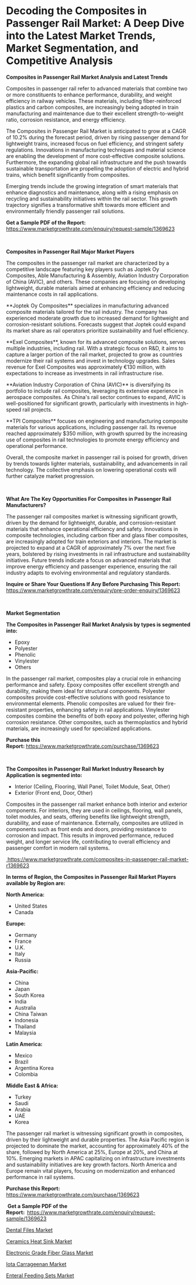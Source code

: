 <p><h1>Decoding the Composites in Passenger Rail Market: A Deep Dive into the Latest Market Trends, Market Segmentation, and Competitive Analysis</h1></p><p><strong>Composites in Passenger Rail Market Analysis and Latest Trends</strong></p>
<p><p>Composites in passenger rail refer to advanced materials that combine two or more constituents to enhance performance, durability, and weight efficiency in railway vehicles. These materials, including fiber-reinforced plastics and carbon composites, are increasingly being adopted in train manufacturing and maintenance due to their excellent strength-to-weight ratio, corrosion resistance, and energy efficiency. </p><p>The Composites in Passenger Rail Market is anticipated to grow at a CAGR of 10.2% during the forecast period, driven by rising passenger demand for lightweight trains, increased focus on fuel efficiency, and stringent safety regulations. Innovations in manufacturing techniques and material science are enabling the development of more cost-effective composite solutions. Furthermore, the expanding global rail infrastructure and the push towards sustainable transportation are propelling the adoption of electric and hybrid trains, which benefit significantly from composites. </p><p>Emerging trends include the growing integration of smart materials that enhance diagnostics and maintenance, along with a rising emphasis on recycling and sustainability initiatives within the rail sector. This growth trajectory signifies a transformative shift towards more efficient and environmentally friendly passenger rail solutions.</p></p>
<p><strong>Get a Sample PDF of the Report:&nbsp;</strong> <a href="https://www.marketgrowthrate.com/enquiry/request-sample/1369623">https://www.marketgrowthrate.com/enquiry/request-sample/1369623</a></p>
<p>&nbsp;</p>
<p><strong>Composites in Passenger Rail Major Market Players</strong></p>
<p><p>The composites in the passenger rail market are characterized by a competitive landscape featuring key players such as Joptek Oy Composites, Able Manufacturing & Assembly, Aviation Industry Corporation of China (AVIC), and others. These companies are focusing on developing lightweight, durable materials aimed at enhancing efficiency and reducing maintenance costs in rail applications.</p><p>**Joptek Oy Composites** specializes in manufacturing advanced composite materials tailored for the rail industry. The company has experienced moderate growth due to increased demand for lightweight and corrosion-resistant solutions. Forecasts suggest that Joptek could expand its market share as rail operators prioritize sustainability and fuel efficiency.</p><p>**Exel Composites**, known for its advanced composite solutions, serves multiple industries, including rail. With a strategic focus on R&D, it aims to capture a larger portion of the rail market, projected to grow as countries modernize their rail systems and invest in technology upgrades. Sales revenue for Exel Composites was approximately €130 million, with expectations to increase as investments in rail infrastructure rise.</p><p>**Aviation Industry Corporation of China (AVIC)** is diversifying its portfolio to include rail composites, leveraging its extensive experience in aerospace composites. As China's rail sector continues to expand, AVIC is well-positioned for significant growth, particularly with investments in high-speed rail projects.</p><p>**TPI Composites** focuses on engineering and manufacturing composite materials for various applications, including passenger rail. Its revenue reached approximately $350 million, with growth spurred by the increasing use of composites in rail technologies to promote energy efficiency and operational performance.</p><p>Overall, the composite market in passenger rail is poised for growth, driven by trends towards lighter materials, sustainability, and advancements in rail technology. The collective emphasis on lowering operational costs will further catalyze market progression.</p></p>
<p>&nbsp;</p>
<p><strong>What Are The Key Opportunities For Composites in Passenger Rail Manufacturers?</strong></p>
<p><p>The passenger rail composites market is witnessing significant growth, driven by the demand for lightweight, durable, and corrosion-resistant materials that enhance operational efficiency and safety. Innovations in composite technologies, including carbon fiber and glass fiber composites, are increasingly adopted for train exteriors and interiors. The market is projected to expand at a CAGR of approximately 7% over the next five years, bolstered by rising investments in rail infrastructure and sustainability initiatives. Future trends indicate a focus on advanced materials that improve energy efficiency and passenger experience, ensuring the rail industry adapts to evolving environmental and regulatory standards.</p></p>
<p><strong>Inquire or Share Your Questions If Any Before Purchasing This Report:</strong> <a href="https://www.marketgrowthrate.com/enquiry/pre-order-enquiry/1369623">https://www.marketgrowthrate.com/enquiry/pre-order-enquiry/1369623</a></p>
<p>&nbsp;</p>
<p><strong>Market Segmentation</strong></p>
<p><strong>The Composites in Passenger Rail Market Analysis by types is segmented into:</strong></p>
<p><ul><li>Epoxy</li><li>Polyester</li><li>Phenolic</li><li>Vinylester</li><li>Others</li></ul></p>
<p><p>In the passenger rail market, composites play a crucial role in enhancing performance and safety. Epoxy composites offer excellent strength and durability, making them ideal for structural components. Polyester composites provide cost-effective solutions with good resistance to environmental elements. Phenolic composites are valued for their fire-resistant properties, enhancing safety in rail applications. Vinylester composites combine the benefits of both epoxy and polyester, offering high corrosion resistance. Other composites, such as thermoplastics and hybrid materials, are increasingly used for specialized applications.</p></p>
<p><strong>Purchase this Report:&nbsp;</strong><a href="https://www.marketgrowthrate.com/purchase/1369623">https://www.marketgrowthrate.com/purchase/1369623</a></p>
<p>&nbsp;</p>
<p><strong>The Composites in Passenger Rail Market Industry Research by Application is segmented into:</strong></p>
<p><ul><li>Interior (Ceiling, Flooring, Wall Panel, Toilet Module, Seat, Other)</li><li>Exterior (Front end, Door, Other)</li></ul></p>
<p><p>Composites in the passenger rail market enhance both interior and exterior components. For interiors, they are used in ceilings, flooring, wall panels, toilet modules, and seats, offering benefits like lightweight strength, durability, and ease of maintenance. Externally, composites are utilized in components such as front ends and doors, providing resistance to corrosion and impact. This results in improved performance, reduced weight, and longer service life, contributing to overall efficiency and passenger comfort in modern rail systems.</p></p>
<p><a href="https://www.marketgrowthrate.com/composites-in-passenger-rail-market-r1369623">&nbsp;https://www.marketgrowthrate.com/composites-in-passenger-rail-market-r1369623</a></p>
<p><strong>In terms of Region, the Composites in Passenger Rail Market Players available by Region are:</strong></p>
<p>
    <p> <strong> North America: </strong>
        <ul>
            <li>United States</li>
            <li>Canada</li>
        </ul>
        </p> 
    <p> <strong> Europe: </strong>
        <ul>
            <li>Germany</li>
            <li>France</li>
            <li>U.K.</li>
            <li>Italy</li>
            <li>Russia</li>
        </ul>
        </p> 
    <p> <strong> Asia-Pacific: </strong>
        <ul>
            <li>China</li>
            <li>Japan</li>
            <li>South Korea</li>
            <li>India</li>
            <li>Australia</li>
            <li>China Taiwan</li>
            <li>Indonesia</li>
            <li>Thailand</li>
            <li>Malaysia</li>
        </ul>
        </p> 
    <p> <strong> Latin America: </strong>
        <ul>
            <li>Mexico</li>
            <li>Brazil</li>
            <li>Argentina Korea</li>
            <li>Colombia</li>
        </ul>
        </p> 
    <p> <strong> Middle East & Africa: </strong>
        <ul>
            <li>Turkey</li>
            <li>Saudi</li>
            <li>Arabia</li>
            <li>UAE</li>
            <li>Korea</li>
        </ul>
    </p>
    </p>
<p><p>The passenger rail market is witnessing significant growth in composites, driven by their lightweight and durable properties. The Asia Pacific region is projected to dominate the market, accounting for approximately 40% of the share, followed by North America at 25%, Europe at 20%, and China at 10%. Emerging markets in APAC capitalizing on infrastructure investments and sustainability initiatives are key growth factors. North America and Europe remain vital players, focusing on modernization and enhanced performance in rail systems.</p></p>
<p><strong>Purchase this Report: </strong><a href="https://www.marketgrowthrate.com/purchase/1369623">https://www.marketgrowthrate.com/purchase/1369623</a></p>
<p>&nbsp;<strong>Get a Sample PDF of the Report:&nbsp;&nbsp;</strong><a href="https://www.marketgrowthrate.com/enquiry/request-sample/1369623">https://www.marketgrowthrate.com/enquiry/request-sample/1369623</a></p>
<p><strong></strong></p>
<p><p><a href="https://www.linkedin.com/pulse/dental-files-market-size-share-trends-analysis-report-zaezc">Dental Files Market</a></p><p><a href="https://medium.com/@layo.mumuney/how-the-ceramics-heat-sink-market-will-be-evolved-17e7644c9866">Ceramics Heat Sink Market</a></p><p><a href="https://issuu.com/reportprime-2/docs/electronic-grade-fiber-glass-market_67e47b4ec8f855">Electronic Grade Fiber Glass Market</a></p><p><a href="https://issuu.com/reportprime-2/docs/iota-carrageenan-market-size-2030.p_0e45b58ba1b738">Iota Carrageenan Market</a></p><p><a href="https://www.linkedin.com/pulse/enteral-feeding-sets-market-size-growth-trends-industry-rplcc">Enteral Feeding Sets Market</a></p></p>